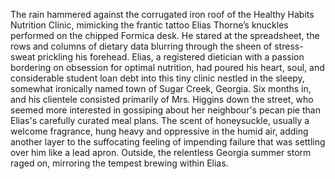The rain hammered against the corrugated iron roof of the Healthy Habits Nutrition Clinic, mimicking the frantic tattoo Elias Thorne’s knuckles performed on the chipped Formica desk.  He stared at the spreadsheet, the rows and columns of dietary data blurring through the sheen of stress-sweat prickling his forehead. Elias, a registered dietician with a passion bordering on obsession for optimal nutrition, had poured his heart, soul, and considerable student loan debt into this tiny clinic nestled in the sleepy, somewhat ironically named town of Sugar Creek, Georgia.  Six months in, and his clientele consisted primarily of Mrs. Higgins down the street, who seemed more interested in gossiping about her neighbour's pecan pie than Elias's carefully curated meal plans.  The scent of honeysuckle, usually a welcome fragrance, hung heavy and oppressive in the humid air, adding another layer to the suffocating feeling of impending failure that was settling over him like a lead apron.  Outside, the relentless Georgia summer storm raged on, mirroring the tempest brewing within Elias.
